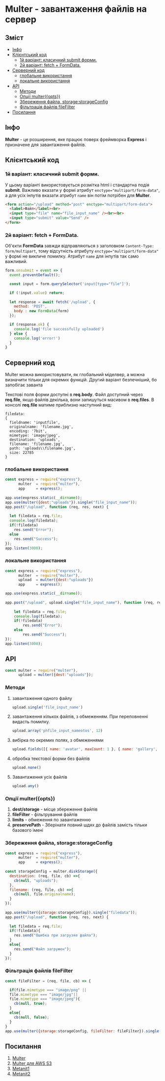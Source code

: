 Multer - завантаження файлів на сервер 
================================================================================

Зміст
--------------------------------------------------------------------------------

- [Інфо](#info)
- [Клієнтський код](#client)
    - [1й варіант: класичний submit форми.](#submit)
    - [2й варіант: fetch + FormData.](#formdata)
- [Серверний код](#server)
    - [глобальне використання](#global)
    - [локальне використання](#local)
- [API](#api)
    - [Методи](#methods)
    - [Опції multer({opts})](#opts)
    - [Збереження файла, storage:storageConfig](#storageConfig)
    - [Фільтрація файлів fileFilter](#fileFilter)
- [Посилання](#links)


Інфо                                                           <i id="info"></i>
--------------------------------------------------------------------------------

**Multer** - це розширення, яке працює поверх фреймворка **Express** і
призначене для завантаження файлів.


Клієнтський код                                              <i id="client"></i>
--------------------------------------------------------------------------------

### 1й варіант: класичний submit форми.                      <i id="submit"></i>

У цьому варіанті використовується розмітка html і стандартна подія **submit**.
Важливо вказати у формі атрибут ```enctype="multipart/form-data"```, а для усіх
інпутів вказати атрибут ```name``` він потім потрібен для **Multer**.

```html
<form action="/upload" method="post" enctype="multipart/form-data">
  <label>Файл</label><br>
  <input type="file" name="file_input_name" /><br><br>
  <input type="submit" value="Send" />
</form>
```


### 2й варіант: fetch + FormData.                          <i id="formdata"></i>

Об'єкти **FormData** завжди відправляються з заголовком
```Content-Type: form/multipart```, тому відсутність атрибуту
```enctype="multipart/form-data"``` у формі не викличе помилку. Атрибут
```name``` для інпутів так само важливий.

```js
form.onsubmit = event => {
  event.preventDefault();

  const input = form.querySelector('input[type="file"]');

  if (!input.value) return;
  
  let response = await fetch('/upload', {
    method: 'POST',
    body : new FormData(form)
  });

  if (response.ok) {
    console.log('file successfully uploaded')
  } else {
    console.log('error!')
  }
}
```


Серверний код                                                <i id="server"></i>
--------------------------------------------------------------------------------

Multer можна використовувати, як глобальний міделвер, а можна визначити тільки для окремих функцій. Другий варіант безпечніший, бо запобігає заванта

Текстові поля форми доступні в **req.body**. Файл доступний через **req.file**,
якщо файлів декілька, вони запишуться масивом в **req.files**. В консолі
**req.file** матиме приблизно наступний вид:

```shell
filedata:
{
  fieldname: 'inputfile',
  originalname: 'filename.jpg',
  encoding: '7bit',
  mimetype: 'image/jpeg',
  destination: 'uploads',
  filename: 'filename.jpg',
  path: 'uploads\\filename.jpg',
  size: 22785
}
```


### глобальне використання                                   <i id="global"></i>

```js
const express = require("express"),
      multer  = require("multer"),
      app     = express();
  
app.use(express.static(__dirname));
app.use(multer({dest:"uploads"}).single("file_input_name"));
app.post("/upload", function (req, res, next) {
   
  let filedata = req.file;
  console.log(filedata);
  if(!filedata)
    res.send("Error");
  else
    res.send("Success");
});
app.listen(3000);
```


### локальне використання                                     <i id="local"></i>

```js
const express = require("express"),
      multer  = require("multer"),
      upload  = multer({dest:"uploads"})
      app     = express();

app.use(express.static(__dirname));
 
app.post("/upload", upload.single("file_input_name"), function (req, res, next) {
   
    let filedata = req.file;
    console.log(filedata);
    if(!filedata)
        res.send("Error");
    else
        res.send("Success");
});
app.listen(3000);
```


API                                                             <i id="api"></i>
--------------------------------------------------------------------------------

```js
const multer = require("multer"),
      upload = multer({dest:"uploads"});
```

### Методи                                                  <i id="methods"></i>

1. завантаження одного файлу
   ```js
   upload.single('file_input_name') 
   ```

2. завантаження кількох файлів, з обмеженням. При переповненні видасть помилку.
   ```js
   upload.array('phfile_input_nameotos', 12)
   ```

3. вибірка по окремих полях, з обмеженнями
   ```js
   upload.fields([{ name: 'avatar', maxCount: 1 }, { name: 'gallery', maxCount: 8 }])
   ```

4. обробка текстової форми без файлів
   ```js
   upload.none()
   ```

5. Завантаження усіх файлів
   ```js
   upload.any()
   ```


### Опції multer({opts})                                       <i id="opts"></i>

1. **dest/storage** - місце збереження файлів
2. **fileFilter**   - фільтрування файлів
3. **limits**       - обмеження по завантаженню
4. **preservePath** - Зберінати повний шдях до файлів замість тільки базового
   імені


### Збереження файла, storage:storageConfig           <i id="storageConfig"></i>

```js
const express = require("express"),
      multer  = require("multer"),
      app     = express();
 
const storageConfig = multer.diskStorage({
  destination: (req, file, cb) =>{
    cb(null, "uploads");
  },
  filename: (req, file, cb) =>{
    cb(null, file.originalname);
  }
});
 
app.use(multer({storage:storageConfig}).single("filedata"));
app.post("/upload", function (req, res, next) {
   
  let filedata = req.file;
  if(!filedata){
    res.send("Ошибка при загрузке файла");
  }
  else{
    res.send("Файл загружен");
  }
});
```

### Фільтрація файлів fileFilter                         <i id="fileFilter"></i>

```js
const fileFilter = (req, file, cb) => {

  if(file.mimetype === "image/png" || 
  file.mimetype === "image/jpg"|| 
  file.mimetype === "image/jpeg"){
    cb(null, true);
  }
  else{
    cb(null, false);
  }
}
app.use(multer({storage:storageConfig, fileFilter: fileFilter}).single("filedata"));
```


Посилання                                                     <i id="links"></i>
--------------------------------------------------------------------------------

1. [Multer](https://www.npmjs.com/package/multer)
2. [Multer для AWS S3](https://www.npmjs.com/package/multer-s3)
3. [Metanit1](https://metanit.com/web/nodejs/10.1.php)
4. [Metanit2](https://metanit.com/web/nodejs/10.2.php)



